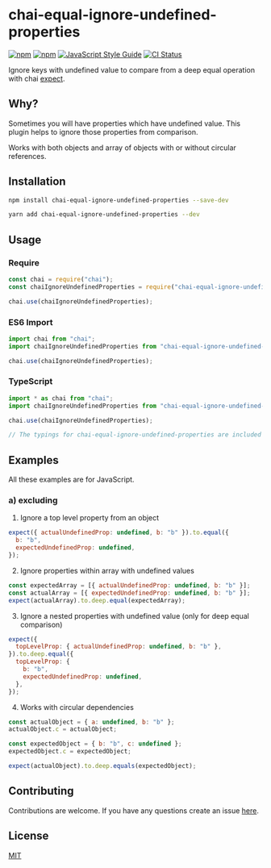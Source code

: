 # chai-equal-ignore-undefined-properties

[![npm](https://img.shields.io/npm/v/chai-equal-ignore-undefined-properties.svg)](https://www.npmjs.com/package/chai-equal-ignore-undefined-properties)
[![npm](https://img.shields.io/npm/dw/chai-equal-ignore-undefined-properties.svg)](https://www.npmjs.com/package/chai-equal-ignore-undefined-properties)
[![JavaScript Style Guide](https://img.shields.io/badge/code_style-standard-brightgreen.svg)](https://standardjs.com)
[![CI Status](https://github.com/DanielKurtjak/chai-equal-ignore-undefined-properties/actions/workflows/test.yml/badge.svg?branch=main)](https://github.com/DanielKurtjak/chai-equal-ignore-undefined-properties/actions/workflows/test.yml)

Ignore keys with undefined value to compare from a deep equal operation with chai [expect](http://chaijs.com/api/bdd/).

## Why?

Sometimes you will have properties which have undefined value. This plugin helps to ignore those properties from comparison.

Works with both objects and array of objects with or without circular references.

## Installation

```bash
npm install chai-equal-ignore-undefined-properties --save-dev
```

```bash
yarn add chai-equal-ignore-undefined-properties --dev
```

## Usage

### Require

```js
const chai = require("chai");
const chaiIgnoreUndefinedProperties = require("chai-equal-ignore-undefined-properties");

chai.use(chaiIgnoreUndefinedProperties);
```

### ES6 Import

```js
import chai from "chai";
import chaiIgnoreUndefinedProperties from "chai-equal-ignore-undefined-properties";

chai.use(chaiIgnoreUndefinedProperties);
```

### TypeScript

```js
import * as chai from "chai";
import chaiIgnoreUndefinedProperties from "chai-equal-ignore-undefined-properties";

chai.use(chaiIgnoreUndefinedProperties);

// The typings for chai-equal-ignore-undefined-properties are included with the package itself.
```

## Examples

All these examples are for JavaScript.

### a) excluding

1. Ignore a top level property from an object

```js
expect({ actualUndefinedProp: undefined, b: "b" }).to.equal({
  b: "b",
  expectedUndefinedProp: undefined,
});
```

2. Ignore properties within array with undefined values

```js
const expectedArray = [{ actualUndefinedProp: undefined, b: "b" }];
const actualArray = [{ expectedUndefinedProp: undefined, b: "b" }];
expect(actualArray).to.deep.equal(expectedArray);
```

3. Ignore a nested properties with undefined value (only for deep equal comparison)

```js
expect({
  topLevelProp: { actualUndefinedProp: undefined, b: "b" },
}).to.deep.equal({
  topLevelProp: {
    b: "b",
    expectedUndefinedProp: undefined,
  },
});
```

4. Works with circular dependencies

```js
const actualObject = { a: undefined, b: "b" };
actualObject.c = actualObject;

const expectedObject = { b: "b", c: undefined };
expectedObject.c = expectedObject;

expect(actualObject).to.deep.equals(expectedObject);
```

## Contributing

Contributions are welcome. If you have any questions create an issue [here](https://github.com/DanielKurtjak/chai-equal-ignore-undefined-properties/issues).

## License

[MIT](LICENSE)
